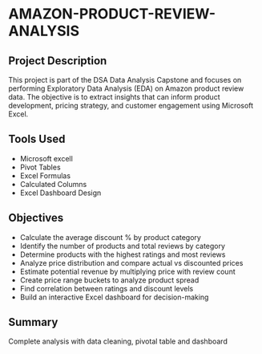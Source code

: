 # AMAZON-PRODUCT-REVIEW-ANALYSIS
## Project Description
This project is part of the DSA Data Analysis Capstone and focuses on performing Exploratory Data Analysis (EDA) on Amazon product review data. The objective is to extract insights that can inform product development, pricing strategy, and customer engagement using Microsoft Excel.
## Tools Used
- Microsoft excell
- Pivot Tables
- Excel Formulas
- Calculated Columns
- Excel Dashboard Design
## Objectives
- Calculate the average discount % by product category
- Identify the number of products and total reviews by category
- Determine products with the highest ratings and most reviews
- Analyze price distribution and compare actual vs discounted prices
- Estimate potential revenue by multiplying price with review count
- Create price range buckets to analyze product spread
- Find correlation between ratings and discount levels
- Build an interactive Excel dashboard for decision-making
## Summary
Complete analysis with data cleaning, pivotal table and dashboard
